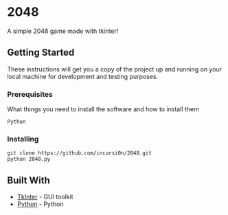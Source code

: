 # 2048

A simple 2048 game made with tkinter!

## Getting Started

These instructions will get you a copy of the project up and running on your local machine for development and testing purposes.
### Prerequisites

What things you need to install the software and how to install them

```
Python
```

### Installing
```
git clone https://github.com/incursi0n/2048.git
python 2048.py

```
## Built With

* [TkInter](https://docs.python.org/3/library/tk.html) - GUI toolkit
* [Python](https://www.python.org/) - Python
